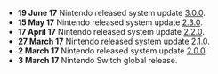   - **19 June 17** Nintendo released system update
    [3.0.0](3.0.0.md "wikilink").
  - **15 May 17** Nintendo released system update
    [2.3.0](2.3.0.md "wikilink").
  - **17 April 17** Nintendo released system update
    [2.2.0](2.2.0.md "wikilink").
  - **27 March 17** Nintendo released system update
    [2.1.0](2.1.0.md "wikilink").
  - **2 March 17** Nintendo released system update
    [2.0.0](2.0.0.md "wikilink").
  - **3 March 17** Nintendo Switch global release.
